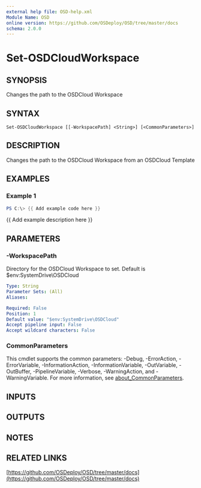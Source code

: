 ```yaml
---
external help file: OSD-help.xml
Module Name: OSD
online version: https://github.com/OSDeploy/OSD/tree/master/docs
schema: 2.0.0
---
```


# Set-OSDCloudWorkspace

## SYNOPSIS
Changes the path to the OSDCloud Workspace

## SYNTAX

```
Set-OSDCloudWorkspace [[-WorkspacePath] <String>] [<CommonParameters>]
```

## DESCRIPTION
Changes the path to the OSDCloud Workspace from an OSDCloud Template

## EXAMPLES

### Example 1
```powershell
PS C:\> {{ Add example code here }}
```

{{ Add example description here }}

## PARAMETERS

### -WorkspacePath
Directory for the OSDCloud Workspace to set. 
Default is $env:SystemDrive\OSDCloud

```yaml
Type: String
Parameter Sets: (All)
Aliases:

Required: False
Position: 1
Default value: "$env:SystemDrive\OSDCloud"
Accept pipeline input: False
Accept wildcard characters: False
```

### CommonParameters
This cmdlet supports the common parameters: -Debug, -ErrorAction, -ErrorVariable, -InformationAction, -InformationVariable, -OutVariable, -OutBuffer, -PipelineVariable, -Verbose, -WarningAction, and -WarningVariable. For more information, see [about_CommonParameters](http://go.microsoft.com/fwlink/?LinkID=113216).

## INPUTS

## OUTPUTS

## NOTES

## RELATED LINKS

[https://github.com/OSDeploy/OSD/tree/master/docs](https://github.com/OSDeploy/OSD/tree/master/docs)

